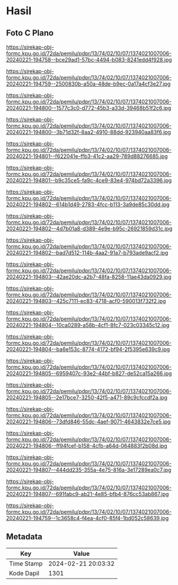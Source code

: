 # Hasil

## Foto C Plano

https://sirekap-obj-formc.kpu.go.id/72da/pemilu/pdpr/13/74/02/10/07/1374021007006-20240221-194758--bce29ad1-57bc-4494-b083-8241edd4f928.jpg

https://sirekap-obj-formc.kpu.go.id/72da/pemilu/pdpr/13/74/02/10/07/1374021007006-20240221-194759--2500830b-a50a-48de-b9ec-0a17a4cf3e27.jpg

https://sirekap-obj-formc.kpu.go.id/72da/pemilu/pdpr/13/74/02/10/07/1374021007006-20240221-194800--1577c3c0-d772-45b3-a33d-39468b51f2c6.jpg

https://sirekap-obj-formc.kpu.go.id/72da/pemilu/pdpr/13/74/02/10/07/1374021007006-20240221-194800--3b71d32f-8aa2-4910-88dd-923940aa83f6.jpg

https://sirekap-obj-formc.kpu.go.id/72da/pemilu/pdpr/13/74/02/10/07/1374021007006-20240221-194801--f622041e-ffb3-41c2-aa29-789d88276685.jpg

https://sirekap-obj-formc.kpu.go.id/72da/pemilu/pdpr/13/74/02/10/07/1374021007006-20240221-194801--b9c35ce5-fa9c-4ce9-83e4-974bd72a3396.jpg

https://sirekap-obj-formc.kpu.go.id/72da/pemilu/pdpr/13/74/02/10/07/1374021007006-20240221-194802--614b1d49-2783-4fcc-b113-3a9de85c30dd.jpg

https://sirekap-obj-formc.kpu.go.id/72da/pemilu/pdpr/13/74/02/10/07/1374021007006-20240221-194802--4d7b01a8-d389-4e9e-b95c-26921859d31c.jpg

https://sirekap-obj-formc.kpu.go.id/72da/pemilu/pdpr/13/74/02/10/07/1374021007006-20240221-194802--bad7d512-114b-4aa2-91a7-b793ade9acf2.jpg

https://sirekap-obj-formc.kpu.go.id/72da/pemilu/pdpr/13/74/02/10/07/1374021007006-20240221-194803--42ae20dc-a2b7-48fa-8258-11ae43da0929.jpg

https://sirekap-obj-formc.kpu.go.id/72da/pemilu/pdpr/13/74/02/10/07/1374021007006-20240221-194803--425c7111-ec83-4718-acf0-590013f732f2.jpg

https://sirekap-obj-formc.kpu.go.id/72da/pemilu/pdpr/13/74/02/10/07/1374021007006-20240221-194804--10ca0289-a58b-4cf1-8fc7-023c03345c12.jpg

https://sirekap-obj-formc.kpu.go.id/72da/pemilu/pdpr/13/74/02/10/07/1374021007006-20240221-194804--ba6e153c-8774-4172-bf94-2f5395e639c9.jpg

https://sirekap-obj-formc.kpu.go.id/72da/pemilu/pdpr/13/74/02/10/07/1374021007006-20240221-194805--6959407c-93e2-44bf-b827-de52ca15a266.jpg

https://sirekap-obj-formc.kpu.go.id/72da/pemilu/pdpr/13/74/02/10/07/1374021007006-20240221-194805--2e17bce7-3250-42f5-a471-89c9cfccdf2a.jpg

https://sirekap-obj-formc.kpu.go.id/72da/pemilu/pdpr/13/74/02/10/07/1374021007006-20240221-194806--73dfd846-55dc-4aef-9071-4643832e7ce5.jpg

https://sirekap-obj-formc.kpu.go.id/72da/pemilu/pdpr/13/74/02/10/07/1374021007006-20240221-194806--ff94fcef-b158-4cfb-a64d-064883f2b08d.jpg

https://sirekap-obj-formc.kpu.go.id/72da/pemilu/pdpr/13/74/02/10/07/1374021007006-20240221-194807--444dd235-355a-4e75-816a-3e17289ea0c7.jpg

https://sirekap-obj-formc.kpu.go.id/72da/pemilu/pdpr/13/74/02/10/07/1374021007006-20240221-194807--691fabc9-ab21-4e85-bfb4-876cc53ab867.jpg

https://sirekap-obj-formc.kpu.go.id/72da/pemilu/pdpr/13/74/02/10/07/1374021007006-20240221-194759--1c3658c4-f4ea-4cf0-85f4-1bd052c58639.jpg


## Metadata

| Key        | Value               |
| ---------- | ------------------- |
| Time Stamp | 2024-02-21 20:03:32 |
| Kode Dapil | 1301                |



